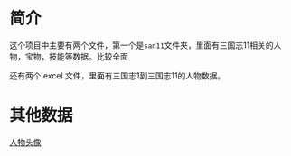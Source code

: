 # 简介

这个项目中主要有两个文件，第一个是`san11`文件夹，里面有三国志11相关的人物，宝物，技能等数据。比较全面

还有两个 excel 文件，里面有三国志1到三国志11的人物数据。

# 其他数据

[人物头像](https://github.com/renmu123/koei_san_character_img)


